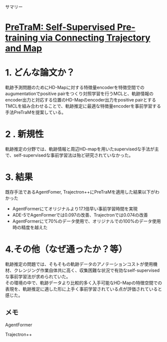 サマリー
# [PreTraM: Self-Supervised Pre-training via Connecting Trajectory and Map](https://www.ecva.net//papers/eccv_2022/papers_ECCV/html/3965_ECCV_2022_paper.php)


# 1. どんな論文か？
軌跡予測問題のためにHD-Mapに対する特徴量encoderを特徴空間でのaugumentationでpositive pairをつくり対照学習を行うMCLと、軌跡情報のencoder出力と対応する位置のHD-Mapのencoder出力をpositive pairとするTMCLを組み合わせることで、軌跡推定に最適な特徴量encoderを事前学習する手法PreTraMを提案している。

# 2 . 新規性
軌跡推定の分野では、軌跡情報と周辺HD-mapを用いたsupervisedな手法が主で、self-supervisedな事前学習法は殆ど研究されていなかった。  

# 3. 結果
既存手法であるAgentFomer, Trajectron++にPreTraMを適用した結果以下がわかった  
- AgentFormerにてオリジナルより17.1倍早い事前学習時間を実現
- ADE-5でAgenFormerでは0.097の改善、Trajectronでは0.074の改善
- AgentFormerにて70%のデータ使用で、オリジナルでの100%のデータ使用時の精度を越えた

# 4.その他（なぜ通ったか？等）
軌跡推定の問題では、そもそもの軌跡データのアノテーションコストが使用機材、クレンジング作業自体共に高く、収集困難な状況で有効なself-supervisedな事前学習法が求められていた。  
その環境の中で、軌跡データより比較的多く入手可能なHD-Mapの特徴空間での表現を、軌跡推定に適した形に上手く事前学習されている点が評価されていると感じた。  

## メモ
AgentFormer

Trajectron++
